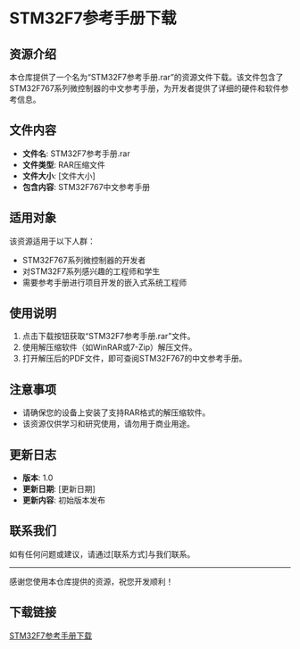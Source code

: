 # STM32F7参考手册下载

## 资源介绍

本仓库提供了一个名为“STM32F7参考手册.rar”的资源文件下载。该文件包含了STM32F767系列微控制器的中文参考手册，为开发者提供了详细的硬件和软件参考信息。

## 文件内容

- **文件名**: STM32F7参考手册.rar
- **文件类型**: RAR压缩文件
- **文件大小**: [文件大小]
- **包含内容**: STM32F767中文参考手册

## 适用对象

该资源适用于以下人群：

- STM32F767系列微控制器的开发者
- 对STM32F7系列感兴趣的工程师和学生
- 需要参考手册进行项目开发的嵌入式系统工程师

## 使用说明

1. 点击下载按钮获取“STM32F7参考手册.rar”文件。
2. 使用解压缩软件（如WinRAR或7-Zip）解压文件。
3. 打开解压后的PDF文件，即可查阅STM32F767的中文参考手册。

## 注意事项

- 请确保您的设备上安装了支持RAR格式的解压缩软件。
- 该资源仅供学习和研究使用，请勿用于商业用途。

## 更新日志

- **版本**: 1.0
- **更新日期**: [更新日期]
- **更新内容**: 初始版本发布

## 联系我们

如有任何问题或建议，请通过[联系方式]与我们联系。

---

感谢您使用本仓库提供的资源，祝您开发顺利！

## 下载链接

[STM32F7参考手册下载](https://pan.quark.cn/s/33cf100cd262)